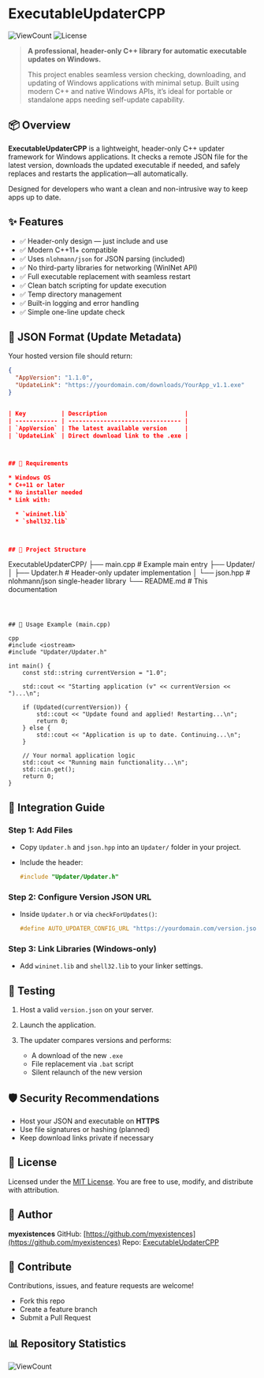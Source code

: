 


# ExecutableUpdaterCPP

![ViewCount](https://komarev.com/ghpvc/?username=myexistences&label=Views&color=blue&style=flat)
![License](https://img.shields.io/badge/license-MIT-green.svg)

> **A professional, header-only C++ library for automatic executable updates on Windows.**
>
> This project enables seamless version checking, downloading, and updating of Windows applications with minimal setup. Built using modern C++ and native Windows APIs, it’s ideal for portable or standalone apps needing self-update capability.


## 📦 Overview

**ExecutableUpdaterCPP** is a lightweight, header-only C++ updater framework for Windows applications. It checks a remote JSON file for the latest version, downloads the updated executable if needed, and safely replaces and restarts the application—all automatically.

Designed for developers who want a clean and non-intrusive way to keep apps up to date.



## ✨ Features

- ✅ Header-only design — just include and use
- ✅ Modern C++11+ compatible
- ✅ Uses `nlohmann/json` for JSON parsing (included)
- ✅ No third-party libraries for networking (WinINet API)
- ✅ Full executable replacement with seamless restart
- ✅ Clean batch scripting for update execution
- ✅ Temp directory management
- ✅ Built-in logging and error handling
- ✅ Simple one-line update check

## 🧾 JSON Format (Update Metadata)

Your hosted version file should return:

```json
{
  "AppVersion": "1.1.0",
  "UpdateLink": "https://yourdomain.com/downloads/YourApp_v1.1.exe"
}


| Key          | Description                      |
| ------------ | -------------------------------- |
| `AppVersion` | The latest available version     |
| `UpdateLink` | Direct download link to the .exe |



## 🧰 Requirements

* Windows OS
* C++11 or later
* No installer needed
* Link with:

  * `wininet.lib`
  * `shell32.lib`



## 📂 Project Structure

```
ExecutableUpdaterCPP/
├── main.cpp                 # Example main entry
├── Updater/
│   ├── Updater.h            # Header-only updater implementation
│   └── json.hpp             # nlohmann/json single-header library
└── README.md                # This documentation
```



## 🚀 Usage Example (main.cpp)

cpp
#include <iostream>
#include "Updater/Updater.h"

int main() {
    const std::string currentVersion = "1.0";

    std::cout << "Starting application (v" << currentVersion << ")...\n";

    if (Updated(currentVersion)) {
        std::cout << "Update found and applied! Restarting...\n";
        return 0;
    } else {
        std::cout << "Application is up to date. Continuing...\n";
    }

    // Your normal application logic
    std::cout << "Running main functionality...\n";
    std::cin.get();
    return 0;
}
```



## 🔧 Integration Guide

### Step 1: Add Files

* Copy `Updater.h` and `json.hpp` into an `Updater/` folder in your project.
* Include the header:

  ```cpp
  #include "Updater/Updater.h"
  ```

### Step 2: Configure Version JSON URL

* Inside `Updater.h` or via `checkForUpdates()`:

  ```cpp
  #define AUTO_UPDATER_CONFIG_URL "https://yourdomain.com/version.json"
  ```

### Step 3: Link Libraries (Windows-only)

* Add `wininet.lib` and `shell32.lib` to your linker settings.


## 🧪 Testing

1. Host a valid `version.json` on your server.
2. Launch the application.
3. The updater compares versions and performs:

   * A download of the new `.exe`
   * File replacement via `.bat` script
   * Silent relaunch of the new version


## 🛡 Security Recommendations

* Host your JSON and executable on **HTTPS**
* Use file signatures or hashing (planned)
* Keep download links private if necessary


## 📜 License

Licensed under the [MIT License](LICENSE).
You are free to use, modify, and distribute with attribution.



## 👤 Author

**myexistences**
GitHub: [https://github.com/myexistences](https://github.com/myexistences)
Repo: [ExecutableUpdaterCPP](https://github.com/myexistences/ExecutableUpdaterCPP)



## 🙏 Contribute

Contributions, issues, and feature requests are welcome!

* Fork this repo
* Create a feature branch
* Submit a Pull Request


## 📊 Repository Statistics

![ViewCount](https://komarev.com/ghpvc/?username=myexistences\&label=Total+Views\&color=blue)
